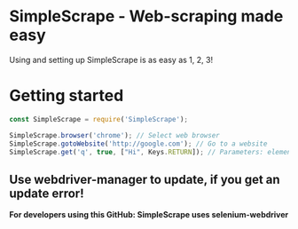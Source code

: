 # SimpleScrape - Web-scraping made easy
Using and setting up SimpleScrape is as easy as 1, 2, 3!

# Getting started
```js
const SimpleScrape = require('SimpleScrape');

SimpleScrape.browser('chrome'); // Select web browser
SimpleScrape.gotoWebsite('http://google.com'); // Go to a website
SimpleScrape.get('q', true, ["Hi", Keys.RETURN]); // Parameters: element, send keys?, keys to send
```

## Use webdriver-manager to update, if you get an update error!

**For developers using this GitHub: SimpleScrape uses selenium-webdriver**
